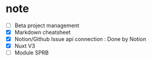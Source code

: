# note

- [ ] Beta project management
- [x] Markdown cheatsheet
- [x] Notion/Github Issue api connection : Done by Notion
- [x] Nuxt V3
- [ ] Module SPRB
